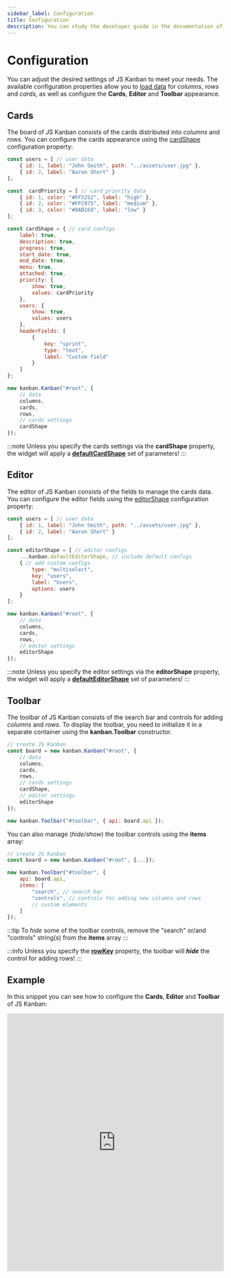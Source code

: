 ```yaml
---
sidebar_label: Configuration
title: Configuration
description: You can study the developer guide in the documentation of the JavaScript Kanban library. Browse API reference, try out code examples and live demos.
---
```


# Configuration

You can adjust the desired settings of JS Kanban to meet your needs. The available configuration properties allow you to [load data](./working_with_data.md) for *columns*, *rows* and *cards*, as well as configure the **Cards**, **Editor** and **Toolbar** appearance.

## Cards

The board of JS Kanban consists of the cards distributed into *columns* and *rows*. You can configure the cards appearance using the [cardShape](api/config/js_kanban_cardshape_config.md) configuration property:

```jsx {12-35,43}
const users = [ // user data
    { id: 1, label: "John Smith", path: "../assets/user.jpg" },
    { id: 2, label: "Aaron Short" }
];

const  cardPriority = [ // card priority data
    { id: 1, color: "#FF5252", label: "high" },
    { id: 2, color: "#FFC975", label: "medium" },
    { id: 3, color: "#0AB169", label: "low" }
];

const cardShape = { // card configs
    label: true,
    description: true,
    progress: true,
    start_date: true,
    end_date: true,
    menu: true,
    attached: true,
    priority: {
        show: true,
        values: cardPriority
    },
    users: {
        show: true,
        values: users
    },
    headerFields: [
        {
            key: "sprint",
            type: "text",
            label: "Custom field"
        }
    ]
};

new kanban.Kanban("#root", {
	// data
	columns,
	cards,
	rows,
	// cards settings
	cardShape
});
```
:::note
Unless you specify the cards settings via the **cardShape** property, the widget will apply a [**defaultCardShape**](api/config/js_kanban_cardshape_config.md#default-config) set of parameters!
:::

## Editor

The editor of JS Kanban consists of the fields to manage the cards data. You can configure the editor fields using the [editorShape](api/config/js_kanban_editorshape_config.md) configuration property:

```jsx {6-14,22}
const users = [ // user data
	{ id: 1, label: "John Smith", path: "../assets/user.jpg" },
	{ id: 2, label: "Aaron Short" }
];

const editorShape = [ // editor configs
	...kanban.defaultEditorShape, // include default configs
	{ // add custom configs
	    type: "multiselect",
	    key: "users",
	    label: "Users",
	    options: users
	}
];

new kanban.Kanban("#root", {
	// data
	columns,
	cards,
	rows,
	// editor settings
	editorShape
});
```

:::note
Unless you specify the editor settings via the **editorShape** property, the widget will apply a [**defaultEditorShape**](api/config/js_kanban_editorshape_config.md#default-config) set of parameters!
:::

## Toolbar

The toolbar of JS Kanban consists of the search bar and controls for adding *columns* and *rows*. To display the toolbar, you need to initialize it in a separate container using the **kanban.Toolbar** constructor.

```jsx {13}
// create JS Kanban
const board = new kanban.Kanban("#root", {
	// data
	columns,
	cards,
	rows,
	// cards settings
	cardShape,
	// editor settings
	editorShape
});

new kanban.Toolbar("#toolbar", { api: board.api });
```

You can also manage (*hide/show*) the toolbar controls using the **items** array:

```jsx {6-10}
// create JS Kanban
const board = new kanban.Kanban("#root", {...});

new kanban.Toolbar("#toolbar", {
	api: board.api,
	items: [
		"search", // search bar
		"controls", // controls for adding new columns and rows
		// custom elements
	]
});
```

:::tip
To *hide* some of the toolbar controls, remove the "search" or/and "controls" string(s) from the **items** array
:::

:::info
Unless you specify the [**rowKey**](api/config/js_kanban_rowkey_config.md) property, the toolbar will ***hide*** the  control for adding rows!
:::

## Example

In this snippet you can see how to configure the **Cards**, **Editor** and **Toolbar** of JS Kanban:

<iframe src="https://snippet.dhtmlx.com/5hcx01h4?mode=js" frameborder="0" class="snippet_iframe" width="100%" height="600"></iframe>
